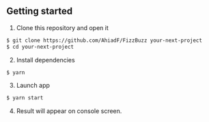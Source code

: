 ## Getting started

1. Clone this repository and open it

```bash
$ git clone https://github.com/AhiadF/FizzBuzz your-next-project
$ cd your-next-project
```

2. Install dependencies

```bash
$ yarn
```

3. Launch app

```bash
$ yarn start
```

4. Result will appear on console screen.
